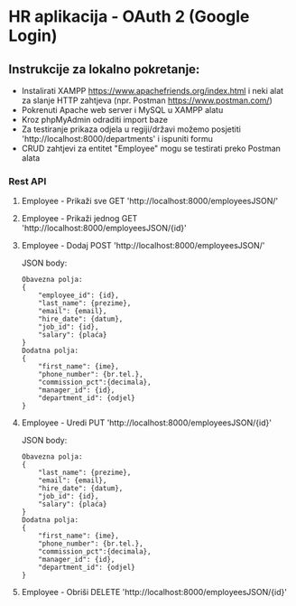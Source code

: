 # HR aplikacija - OAuth 2 (Google Login)

## Instrukcije za lokalno pokretanje:
- Instalirati XAMPP https://www.apachefriends.org/index.html i neki alat za slanje HTTP zahtjeva (npr. Postman https://www.postman.com/)
- Pokrenuti Apache web server i MySQL u XAMPP alatu
- Kroz phpMyAdmin odraditi import baze
- Za testiranje prikaza odjela u regiji/državi možemo posjetiti 'http://localhost:8000/departments' i ispuniti formu
- CRUD zahtjevi za entitet "Employee" mogu se testirati preko Postman alata

### Rest API
1. Employee - Prikaži sve
    GET 'http://localhost:8000/employeesJSON/'
2. Employee - Prikaži jednog
    GET 'http://localhost:8000/employeesJSON/{id}'
3. Employee - Dodaj
    POST 'http://localhost:8000/employeesJSON/'
        
    JSON body:
    ```
    Obavezna polja:
    {
        "employee_id": {id},
        "last_name": {prezime},
        "email": {email},
        "hire_date": {datum},
        "job_id": {id},
        "salary": {plaća}
    }
    Dodatna polja:
    {
        "first_name": {ime},
        "phone_number": {br.tel.},
        "commission_pct":{decimala},
        "manager_id": {id},
        "department_id": {odjel}
    }
    ```
4. Employee - Uredi
    PUT 'http://localhost:8000/employeesJSON/{id}'

    JSON body:
    ```
    Obavezna polja:
    {
        "last_name": {prezime},
        "email": {email},
        "hire_date": {datum},
        "job_id": {id},
        "salary": {plaća}
    }
    Dodatna polja:
    {
        "first_name": {ime},
        "phone_number": {br.tel.},
        "commission_pct":{decimala},
        "manager_id": {id},
        "department_id": {odjel}
    }
    ```
5. Employee - Obriši
    DELETE 'http://localhost:8000/employeesJSON/{id}'

